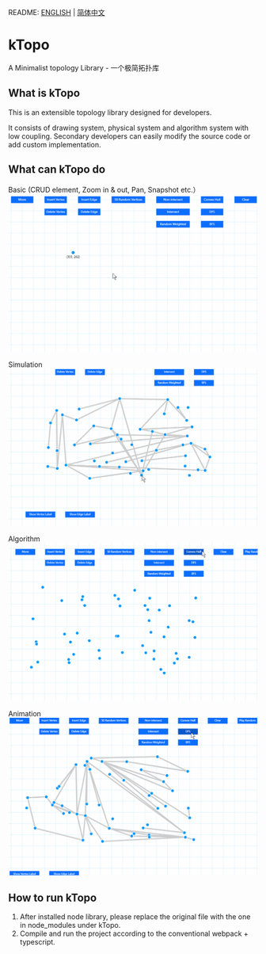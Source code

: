 README: [ENGLISH](https://github.com/alexwoo1900/kTopo/blob/main/README.md) | [简体中文](https://github.com/alexwoo1900/kTopo/blob/main/README_CN.md)

# kTopo
A Minimalist topology Library - 一个极简拓扑库

## What is kTopo
This is an extensible topology library designed for developers.  

It consists of drawing system, physical system and algorithm system with low coupling. Secondary developers can easily modify the source code or add custom implementation.

## What can kTopo do

Basic (CRUD element, Zoom in & out, Pan, Snapshot etc.）
![operation](https://github.com/alexwoo1900/ktopo/blob/main/docs/assets/ktopo_operation.gif)

Simulation
![operation](https://github.com/alexwoo1900/ktopo/blob/main/docs/assets/ktopo_simulation.gif)

Algorithm
![operation](https://github.com/alexwoo1900/ktopo/blob/main/docs/assets/ktopo_verification.gif)

Animation
![operation](https://github.com/alexwoo1900/ktopo/blob/main/docs/assets/ktopo_animation.gif)

## How to run kTopo
1. After installed node library, please replace the original file with the one in node_modules under kTopo.  
2. Compile and run the project according to the conventional webpack + typescript.  
